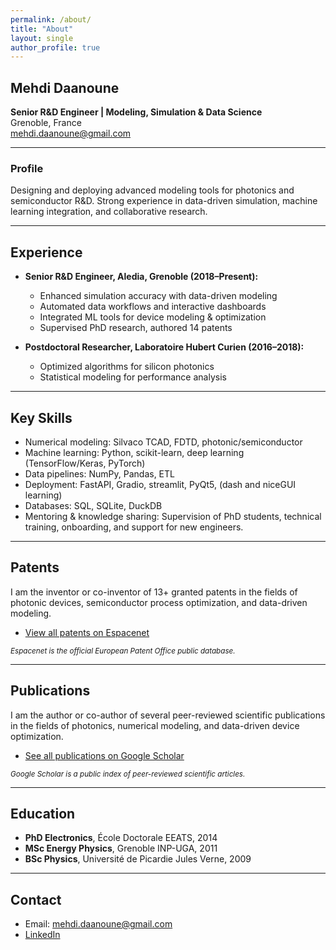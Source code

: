 ```yaml
---
permalink: /about/
title: "About"
layout: single
author_profile: true
---
```


## Mehdi Daanoune

**Senior R&D Engineer | Modeling, Simulation & Data Science**  
Grenoble, France  
mehdi.daanoune@gmail.com

---

### Profile

Designing and deploying advanced modeling tools for photonics and semiconductor R&D.
Strong experience in data-driven simulation, machine learning integration, and collaborative research.

---

## Experience

- **Senior R&D Engineer, Aledia, Grenoble (2018–Present):**
  - Enhanced simulation accuracy with data-driven modeling
  - Automated data workflows and interactive dashboards
  - Integrated ML tools for device modeling & optimization
  - Supervised PhD research, authored 14 patents

- **Postdoctoral Researcher, Laboratoire Hubert Curien (2016–2018):**
  - Optimized algorithms for silicon photonics
  - Statistical modeling for performance analysis

---

## Key Skills

- Numerical modeling: Silvaco TCAD, FDTD, photonic/semiconductor
- Machine learning: Python, scikit-learn, deep learning (TensorFlow/Keras, PyTorch)
- Data pipelines: NumPy, Pandas, ETL
- Deployment: FastAPI, Gradio, streamlit, PyQt5, (dash and niceGUI learning)
- Databases: SQL, SQLite, DuckDB
- Mentoring & knowledge sharing: Supervision of PhD students, technical training, onboarding, and support for new engineers.

---

## Patents

I am the inventor or co-inventor of 13+ granted patents in the fields of photonic devices, semiconductor process optimization, and data-driven modeling.

- [View all patents on Espacenet](https://worldwide.espacenet.com/patent/search?q=Daanoune%20mehdi)

<sub>*Espacenet is the official European Patent Office public database.*</sub>

---

## Publications

I am the author or co-author of several peer-reviewed scientific publications in the fields of photonics, numerical modeling, and data-driven device optimization.

- [See all publications on Google Scholar](https://scholar.google.com/scholar?hl=fr&as_sdt=0%2C5&q=Daanoune+mehdi+&btnG=)

<sub>*Google Scholar is a public index of peer-reviewed scientific articles.*</sub>

---

## Education

- **PhD Electronics**, École Doctorale EEATS, 2014  
- **MSc Energy Physics**, Grenoble INP-UGA, 2011  
- **BSc Physics**, Université de Picardie Jules Verne, 2009

---

## Contact

- Email: mehdi.daanoune@gmail.com  
- [LinkedIn](https://linkedin.com/in/mehdi-daanoune)

